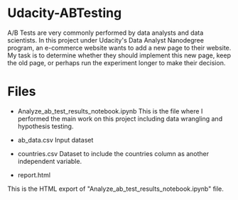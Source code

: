 # Udacity-ABTesting
A/B Tests are very commonly performed by data analysts and data scientists.
In this project under Udacity's Data Analyst Nanodegree program, an e-commerce website wants to add a new page to their website.
My task is to determine whether they should implement this new page, keep the old page, or perhaps run the experiment longer to make their decision.

# Files

* Analyze_ab_test_results_notebook.ipynb
This is the file where I performed the main work on this project including data wrangling and hypothesis testing.

* ab_data.csv
Input dataset

* countries.csv
Dataset to include the countries column as another independent variable.

* report.html

This is the HTML export of "Analyze_ab_test_results_notebook.ipynb" file.
